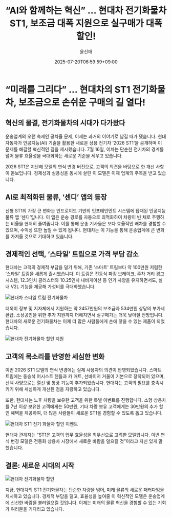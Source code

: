 ﻿---
title: "“AI와 함께하는 혁신” … 현대차 전기화물차 ST1, 보조금 대폭 지원으로 실구매가 대폭 할인!"
description: "## AI 물류 앱 탑재해 효율성 강화 ‘스타일’ 트림 추가로 가격 부담↓ 노후차 교체 고객 대상 할인 혜택 ..."
date: 2025-07-20T06:59:59+09:00
author: "윤신애"
categories: ["automotive"]
tags: ["뉴스", "이슈", "2026 ST1", "ST1", "상용차", "현대자동차", "전기화물차", "물류효율성"]
hash: 4c84c617
source_url: "https://www.reportera.co.kr/car/hyundai-motor-2026-st1/"
url: "/automotive/aiwa-hamggehaneun-hyeogsin-hyeondaeca/"
images: ["https://imagedelivery.net/BhPWbivJAhTvor9c-8lV2w/414adf06-7361-41f8-38c6-f700bb2df800/public", "https://imagedelivery.net/BhPWbivJAhTvor9c-8lV2w/70fbae83-7944-4bde-c732-80a2058aff00/public", "https://imagedelivery.net/BhPWbivJAhTvor9c-8lV2w/a418c5ed-7850-4059-5941-d11e6925c400/public", "https://imagedelivery.net/BhPWbivJAhTvor9c-8lV2w/0a56ab82-0843-4e67-70c7-ad6c48c46000/public"]
thumbnail: "https://imagedelivery.net/BhPWbivJAhTvor9c-8lV2w/414adf06-7361-41f8-38c6-f700bb2df800/public"
image: "https://imagedelivery.net/BhPWbivJAhTvor9c-8lV2w/414adf06-7361-41f8-38c6-f700bb2df800/public"
featured_image: "https://imagedelivery.net/BhPWbivJAhTvor9c-8lV2w/414adf06-7361-41f8-38c6-f700bb2df800/public"
image_width: 1200
image_height: 630
slug: "aiwa-hamggehaneun-hyeogsin-hyeondaeca"
type: "post"
layout: "single"
news_keywords: "뉴스, 이슈, 2026 ST1, ST1, 상용차"
robots: "index, follow"
draft: false
---

# “미래를 그리다” … 현대차의 ST1 전기화물차, 보조금으로 손쉬운 구매의 길 열다!

## 혁신의 물결, 전기화물차의 시대가 다가왔다

운송업계의 오랜 숙제인 공차율 문제, 이제는 과거의 이야기로 남길 때가 됐습니다. 현대자동차가 인공지능(AI) 기술을 활용한 새로운 상용 전기차 ‘2026 ST1’을 공개하며 이 문제를 해결할 혁신적인 길을 제시했습니다. 7월 16일, 이차는 단순한 전기차의 경계를 넘어 물류 효율성을 극대화하는 새로운 기준을 세우고 있습니다.

2026 ST1은 지난해 모델의 연식 변경 버전으로, 고객의 의견을 바탕으로 한 개선 사항이 돋보입니다. 경제성과 실용성을 동시에 살린 이 모델은 이제 업계의 주목을 받고 있습니다.

## AI로 최적화된 물류, ‘센디’ 앱의 등장

신형 ST1의 가장 큰 변화는 안드로이드 기반의 인포테인먼트 시스템에 탑재된 인공지능 물류 앱 ‘센디’입니다. 이 앱은 운송 경로를 자동으로 최적화하여 차량이 빈 채로 주행하는 비율을 현저히 줄여줍니다. 이를 통해 운송 기사들은 보다 효율적인 배차를 경험할 수 있으며, 수익성 또한 높일 수 있게 됩니다. 현대차는 이 기능을 통해 운송업계에 큰 변화를 가져올 것으로 기대하고 있습니다.

## 경제적인 선택, ‘스타일’ 트림으로 가격 부담 감소

현대차는 고객의 경제적 부담을 덜기 위해, 기존 ‘스마트’ 트림보다 약 100만원 저렴한 ‘스타일’ 트림을 새롭게 출시했습니다. 이 트림은 전동식 파킹 브레이크, 주차 거리 경고 시스템, 12.3인치 클러스터와 10.25인치 내비게이션 등 인기 사양을 유지하면서도, 실내 V2L 기능을 제공해 가성비를 극대화했습니다.


![현대차 스타일 트림 전기화물차](https://imagedelivery.net/BhPWbivJAhTvor9c-8lV2w/0a56ab82-0843-4e67-70c7-ad6c48c46000/public)


더욱이 정부 및 지자체에서 지원하는 약 2457만원의 보조금과 534만원 상당의 부가세 환급, 소상공인을 위한 추가 지원까지 더해지면서 실구매가는 더욱 낮아질 전망입니다. 현대차의 새로운 전기화물차는 이제 더 많은 사람들에게 손에 닿을 수 있는 제품이 되었습니다.


![현대차 전기화물차 할인 지원](https://imagedelivery.net/BhPWbivJAhTvor9c-8lV2w/70fbae83-7944-4bde-c732-80a2058aff00/public)


## 고객의 목소리를 반영한 세심한 변화

이번 2026 ST1 모델의 연식 변경에는 실제 사용자의 의견이 반영되었습니다. 스마트 트림에는 동승석 어시스트 핸들과 카 매트, 선바이저 거울이 기본으로 장착되어 있으며, 선택 사양으로는 열선 및 통풍 기능이 추가되었습니다. 현대차는 고객의 필요를 충족시키기 위해 세심하게 개선된 점을 자랑하고 있습니다.

또한, 현대차는 노후 차량을 보유한 고객을 위한 특별 이벤트를 진행합니다. 소형 상용차를 7년 이상 보유한 고객에게는 50만원, 기타 차량 보유 고객에게는 30만원의 추가 할인 혜택을 제공하여, 더 많은 사람들이 새로운 ST1을 경험할 수 있도록 돕고 있습니다.


![현대차 ST1 전기 화물차 할인 이벤트](https://imagedelivery.net/BhPWbivJAhTvor9c-8lV2w/a418c5ed-7850-4059-5941-d11e6925c400/public)


현대차 관계자는 “ST1은 고객의 업무 효율성을 최우선으로 고려한 모델입니다. 이번 연식 변경 모델은 전동화 상용차 시장에서 새로운 바람을 일으킬 것”이라고 자신 있게 말했습니다.

## 결론: 새로운 시대의 시작


![현대차 전기화물차 할인](https://imagedelivery.net/BhPWbivJAhTvor9c-8lV2w/414adf06-7361-41f8-38c6-f700bb2df800/public)


지금, 현대차의 ST1 전기화물차는 단순한 차량을 넘어, 미래 물류의 새로운 패러다임을 제시하고 있습니다. 경제적 부담을 덜고, 효율성을 높여줄 이 혁신적인 모델은 운송업계에 신선한 바람을 불러일으킬 것입니다. 이제는 미래의 물류 혁신을 경험할 수 있는 기회가 여러분을 기다리고 있습니다.


